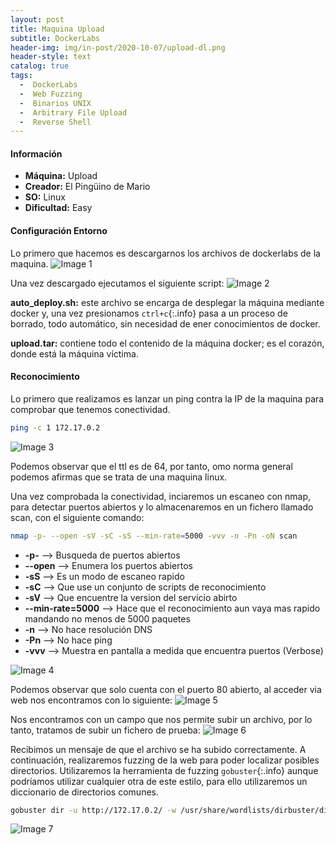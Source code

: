 ```yaml
---
layout: post
title: Maquina Upload
subtitle: DockerLabs
header-img: img/in-post/2020-10-07/upload-dl.png
header-style: text
catalog: true
tags:
  -  DockerLabs
  -  Web Fuzzing
  -  Binarios UNIX
  -  Arbitrary File Upload
  -  Reverse Shell
---
```


#### **Información**
- **Máquina:** Upload
- **Creador:** El Pingüino de Mario
- **SO:** Linux
- **Dificultad:** Easy

#### **Configuración Entorno**
Lo primero que hacemos es descargarnos los archivos de dockerlabs de la maquina.
![Image 1](https://aanton94.github.io/blog/img/Upload/Img1.png)

Una vez descargado ejecutamos el siguiente script:
![Image 2](https://aanton94.github.io/blog/img/Upload/Img2.png)

**auto_deploy.sh:** este archivo se encarga de desplegar la máquina mediante docker y,
una vez presionamos `ctrl+c`{:.info} pasa a un proceso de borrado, todo automático, sin necesidad de ener conocimientos de docker.

**upload.tar:** contiene todo el contenido de la máquina docker; es el corazón, donde está la máquina víctima.

#### **Reconocimiento**
Lo primero que realizamos es lanzar un ping contra la IP de la maquina para comprobar que tenemos conectividad.
```bash
ping -c 1 172.17.0.2
```
![Image 3](https://aanton94.github.io/blog/img/Upload/Img3.png)

Podemos observar que el ttl es de 64, por tanto, omo norma general podemos afirmas que se trata de una maquina linux.

Una vez comprobada la conectividad, inciaremos un escaneo con nmap, para detectar puertos abiertos y lo almacenaremos en un fichero llamado scan, con el siguiente comando:

```bash
nmap -p- --open -sV -sC -sS --min-rate=5000 -vvv -n -Pn -oN scan
```
- **-p-** --> Busqueda de puertos abiertos
- **--open** --> Enumera los puertos abiertos
- **-sS** --> Es un modo de escaneo rapido
- **-sC** --> Que use un conjunto de scripts de reconocimiento
- **-sV** --> Que encuentre la version del servicio abirto
- **--min-rate=5000** --> Hace que el reconocimiento aun vaya mas rapido mandando no menos de 5000 paquetes
- **-n** --> No hace resolución DNS
- **-Pn** --> No hace ping
- **-vvv** --> Muestra en pantalla a medida que encuentra puertos (Verbose)

![Image 4](https://aanton94.github.io/blog/img/Upload/Img4.png)

Podemos observar que solo cuenta con el puerto 80 abierto, al acceder via web nos encontramos con lo siguiente:
![Image 5](https://aanton94.github.io/blog/img/Upload/Img5.png)

Nos encontramos con un campo que nos permite subir un archivo, por lo tanto, tratamos de subir un fichero de prueba:
![Image 6](https://aanton94.github.io/blog/img/Upload/Img6.png)

Recibimos un mensaje de que el archivo se ha subido correctamente. A continuación, realizaremos fuzzing de la web para poder localizar posibles directorios. Utilizaremos la herramienta de fuzzing `gobuster`{:.info} aunque podríamos utilizar cualquier otra de este estilo, para ello utilizaremos un diccionario de directorios comunes.

```bash
gobuster dir -u http://172.17.0.2/ -w /usr/share/wordlists/dirbuster/directory-list-2.3-medium.txt -t 20
```
![Image 7](https://aanton94.github.io/blog/img/Upload/Img7.png)
